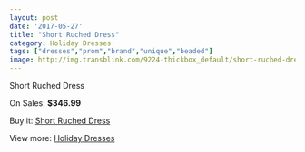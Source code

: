 ```yaml
---
layout: post
date: '2017-05-27'
title: "Short Ruched Dress"
category: Holiday Dresses
tags: ["dresses","prom","brand","unique","beaded"]
image: http://img.transblink.com/9224-thickbox_default/short-ruched-dress.jpg
---
```

Short Ruched Dress

On Sales: **$346.99**
<a href="https://www.transblink.com/en/holiday-dresses/3017-short-ruched-dress.html"><amp-img layout="responsive" width="600" height="600" src="//img.transblink.com/9224-thickbox_default/short-ruched-dress.jpg" alt="Short Ruched Dress 0" /></a>
<a href="https://www.transblink.com/en/holiday-dresses/3017-short-ruched-dress.html"><amp-img layout="responsive" width="600" height="600" src="//img.transblink.com/9228-thickbox_default/short-ruched-dress.jpg" alt="Short Ruched Dress 1" /></a>
<a href="https://www.transblink.com/en/holiday-dresses/3017-short-ruched-dress.html"><amp-img layout="responsive" width="600" height="600" src="//img.transblink.com/9227-thickbox_default/short-ruched-dress.jpg" alt="Short Ruched Dress 2" /></a>
<a href="https://www.transblink.com/en/holiday-dresses/3017-short-ruched-dress.html"><amp-img layout="responsive" width="600" height="600" src="//img.transblink.com/9226-thickbox_default/short-ruched-dress.jpg" alt="Short Ruched Dress 3" /></a>
<a href="https://www.transblink.com/en/holiday-dresses/3017-short-ruched-dress.html"><amp-img layout="responsive" width="600" height="600" src="//img.transblink.com/9225-thickbox_default/short-ruched-dress.jpg" alt="Short Ruched Dress 4" /></a>

Buy it: [Short Ruched Dress](https://www.transblink.com/en/holiday-dresses/3017-short-ruched-dress.html "Short Ruched Dress")

View more: [Holiday Dresses](https://www.transblink.com/en/8-holiday-dresses "Holiday Dresses")